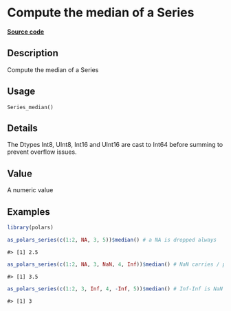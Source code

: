 

# Compute the median of a Series

[**Source code**](https://github.com/pola-rs/r-polars/tree/8dac37e8bf89bcd080a13d0ed20dd1dc2bee615f/R/series__series.R#L815)

## Description

Compute the median of a Series

## Usage

<pre><code class='language-R'>Series_median()
</code></pre>

## Details

The Dtypes Int8, UInt8, Int16 and UInt16 are cast to Int64 before
summing to prevent overflow issues.

## Value

A numeric value

## Examples

``` r
library(polars)

as_polars_series(c(1:2, NA, 3, 5))$median() # a NA is dropped always
```

    #> [1] 2.5

``` r
as_polars_series(c(1:2, NA, 3, NaN, 4, Inf))$median() # NaN carries / poisons
```

    #> [1] 3.5

``` r
as_polars_series(c(1:2, 3, Inf, 4, -Inf, 5))$median() # Inf-Inf is NaN
```

    #> [1] 3
